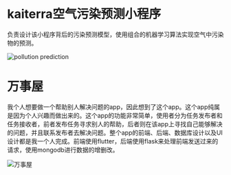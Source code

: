 # kaiterra空气污染预测小程序
负责设计该小程序背后的污染预测模型，使用组合的机器学习算法实现空气中污染物的预测。

![pollution prediction](kaiterra.gif)

# 万事屋
我个人想要做一个帮助别人解决问题的app，因此想到了这个app。这个app纯属是因为个人兴趣而做出来的。这个app的功能非常简单，使用者分为任务发布者和任务接收者，前者发布任务寻求别人的帮助，后者则在该app上寻找自己能够解决的问题，并且联系发布者去解决问题。整个app的前端、后端、数据库设计以及UI设计都是我一个人完成。前端使用flutter，后端使用flask来处理前端发送过来的请求，使用mongodb进行数据的增删改。

![万事屋](wanshiwu.gif)